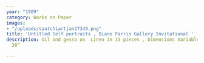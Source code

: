 ```yaml
---
year: "1989"
category: Works on Paper
images:
- "/uploads/saatchiartjan27349.png"
title: 'Untitled Self portraits , Diane Farris Gallery Invitational '
description: Oil and gesso on  Linen in 15 pieces , Dimensions Variable each 30” x
  30”

---
```

